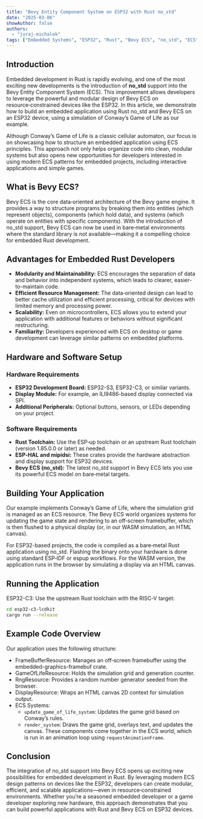 ```yaml
---
title: "Bevy Entity Component System on ESP32 with Rust no_std"
date: "2025-03-06"
showAuthor: false
authors:
  - "juraj-michalek"
tags: ["Embedded Systems", "ESP32", "Rust", "Bevy ECS", "no_std", "ECS"]
---
```


## Introduction

Embedded development in Rust is rapidly evolving, and one of the most exciting new developments is the introduction of **no_std** support into the Bevy Entity Component System (ECS). This improvement allows developers to leverage the powerful and modular design of Bevy ECS on resource‑constrained devices like the ESP32. In this article, we demonstrate how to build an embedded application using Rust no_std and Bevy ECS on an ESP32 device, using a simulation of Conway’s Game of Life as our example.

Although Conway’s Game of Life is a classic cellular automaton, our focus is on showcasing how to structure an embedded application using ECS principles. This approach not only helps organize code into clean, modular systems but also opens new opportunities for developers interested in using modern ECS patterns for embedded projects, including interactive applications and simple games.

## What is Bevy ECS?

Bevy ECS is the core data‑oriented architecture of the Bevy game engine. It provides a way to structure programs by breaking them into entities (which represent objects), components (which hold data), and systems (which operate on entities with specific components). With the introduction of no_std support, Bevy ECS can now be used in bare‑metal environments where the standard library is not available—making it a compelling choice for embedded Rust development.

## Advantages for Embedded Rust Developers

- **Modularity and Maintainability:** ECS encourages the separation of data and behavior into independent systems, which leads to clearer, easier-to-maintain code.
- **Efficient Resource Management:** The data‑oriented design can lead to better cache utilization and efficient processing, critical for devices with limited memory and processing power.
- **Scalability:** Even on microcontrollers, ECS allows you to extend your application with additional features or behaviors without significant restructuring.
- **Familiarity:** Developers experienced with ECS on desktop or game development can leverage similar patterns on embedded platforms.

## Hardware and Software Setup

### Hardware Requirements

- **ESP32 Development Board:** ESP32-S3, ESP32-C3, or similar variants.
- **Display Module:** For example, an ILI9486-based display connected via SPI.
- **Additional Peripherals:** Optional buttons, sensors, or LEDs depending on your project.

### Software Requirements

- **Rust Toolchain:** Use the ESP‑up toolchain or an upstream Rust toolchain (version 1.85.0.0 or later) as needed.
- **ESP‑HAL and mipidsi:** These crates provide the hardware abstraction and display support for ESP32 devices.
- **Bevy ECS (no_std):** The latest no_std support in Bevy ECS lets you use its powerful ECS model on bare‑metal targets.

## Building Your Application

Our example implements Conway’s Game of Life, where the simulation grid is managed as an ECS resource. The Bevy ECS world organizes systems for updating the game state and rendering to an off‑screen framebuffer, which is then flushed to a physical display (or, in our WASM simulation, an HTML canvas).

For ESP32-based projects, the code is compiled as a bare‑metal Rust application using no_std. Flashing the binary onto your hardware is done using standard ESP‑IDF or espup workflows. For the WASM version, the application runs in the browser by simulating a display via an HTML canvas.

## Running the Application

ESP32-C3:
Use the upstream Rust toolchain with the RISC‑V target:
```sh
cd esp32-c3-lcdkit
cargo run --release
```

## Example Code Overview
Our application uses the following structure:

- FrameBufferResource: Manages an off‑screen framebuffer using the embedded-graphics-framebuf crate.
- GameOfLifeResource: Holds the simulation grid and generation counter.
- RngResource: Provides a random number generator seeded from the browser.
- DisplayResource: Wraps an HTML canvas 2D context for simulation output.
- ECS Systems:
  - `update_game_of_life_system`: Updates the game grid based on Conway’s rules.
  - `render_system`: Draws the game grid, overlays text, and updates the canvas.
These components come together in the ECS world, which is run in an animation loop using `requestAnimationFrame`.

## Conclusion
The integration of no_std support into Bevy ECS opens up exciting new possibilities for embedded development in Rust. By leveraging modern ECS design patterns on devices like the ESP32, developers can create modular, efficient, and scalable applications—even in resource‑constrained environments. Whether you’re a seasoned embedded developer or a game developer exploring new hardware, this approach demonstrates that you can build powerful applications with Rust and Bevy ECS on ESP32 devices.

